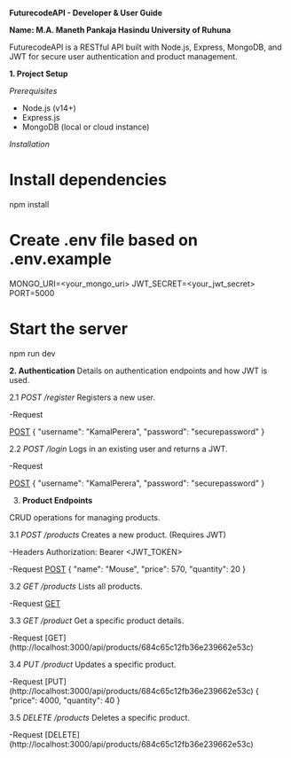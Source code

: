 **FuturecodeAPI - Developer & User Guide**

**Name: M.A. Maneth Pankaja Hasindu
University of Ruhuna**

FuturecodeAPI is a RESTful API built with Node.js, Express, MongoDB, and JWT for secure user authentication and product management.

**1. Project Setup**

_Prerequisites_

- Node.js (v14+)
- Express.js 
- MongoDB (local or cloud instance)

_Installation_

# Install dependencies
npm install

# Create .env file based on .env.example
MONGO_URI=<your_mongo_uri>
JWT_SECRET=<your_jwt_secret>
PORT=5000

# Start the server
npm run dev

**2. Authentication**
Details on authentication endpoints and how JWT is used.

2.1 *POST /register*
Registers a new user.

-Request

[POST](http://localhost:3000/api/users/register)
{
"username": "KamalPerera",
"password": "securepassword"
}


2.2 *POST /login*
Logs in an existing user and returns a JWT.

-Request

[POST](http://localhost:3000/api/users/login)
{
  "username": "KamalPerera",
  "password": "securepassword"
}


3. **Product Endpoints**

CRUD operations for managing products.

3.1 *POST /products*
Creates a new product. (Requires JWT)

-Headers
Authorization: Bearer <JWT_TOKEN>

-Request
[POST](http://localhost:3000/api/products)
{
  "name": "Mouse",
  "price": 570,
  "quantity": 20
}

3.2 *GET /products*
Lists all products.

-Request
[GET](http://localhost:3000/api/products)


3.3 *GET /product*
Get a specific product details.

-Request
[GET] (http://localhost:3000/api/products/684c65c12fb36e239662e53c)


3.4 *PUT /product*
Updates a specific product.

-Request
[PUT] (http://localhost:3000/api/products/684c65c12fb36e239662e53c)
{
  "price": 4000,
  "quantity": 40
}

3.5 *DELETE /products*
Deletes a specific product.

-Request
[DELETE] (http://localhost:3000/api/products/684c65c12fb36e239662e53c)
